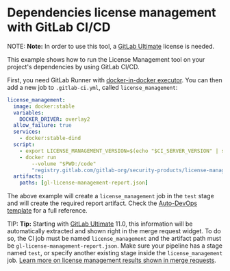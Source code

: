 # Dependencies license management with GitLab CI/CD

NOTE: **Note:**
In order to use this tool, a [GitLab Ultimate][ee] license
is needed.

This example shows how to run the License Management tool on your
project's dependencies by using GitLab CI/CD.

First, you need GitLab Runner with [docker-in-docker executor](../docker/using_docker_build.md#use-docker-in-docker-executor).
You can then add a new job to `.gitlab-ci.yml`, called `license_management`:

```yaml
license_management:
  image: docker:stable
  variables:
    DOCKER_DRIVER: overlay2
  allow_failure: true
  services:
    - docker:stable-dind
  script:
    - export LICENSE_MANAGEMENT_VERSION=$(echo "$CI_SERVER_VERSION" | sed 's/^\([0-9]*\)\.\([0-9]*\).*/\1-\2-stable/')
    - docker run
        --volume "$PWD:/code"
        "registry.gitlab.com/gitlab-org/security-products/license-management:$LICENSE_MANAGEMENT_VERSION" analyze /code
  artifacts:
    paths: [gl-license-management-report.json]
```

The above example will create a `license_management` job in the `test` stage and will create the required report artifact. Check the
[Auto-DevOps template](https://gitlab.com/gitlab-org/gitlab-ci-yml/blob/master/Auto-DevOps.gitlab-ci.yml)
for a full reference.


TIP: **Tip:**
Starting with [GitLab Ultimate][ee] 11.0, this information will
be automatically extracted and shown right in the merge request widget. To do
so, the CI job must be named `license_management` and the artifact path must be
`gl-license-management-report.json`. Make sure your pipeline has a stage named `test`,
or specify another existing stage inside the `license_management` job.
[Learn more on license management results shown in merge requests](../../user/project/merge_requests/license_management.md).


[ee]: https://about.gitlab.com/products/
